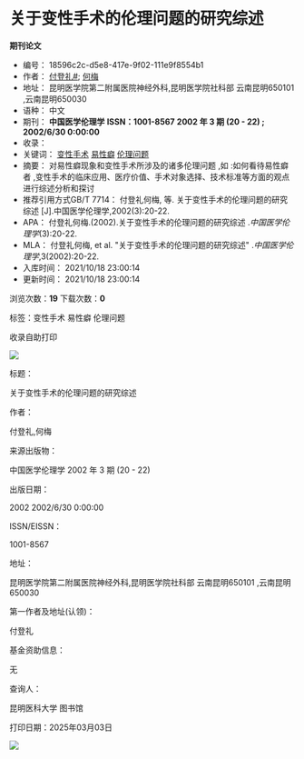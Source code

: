# 关于变性手术的伦理问题的研究综述

**期刊论文**

-   编号：
    18596c2c-d5e8-417e-9f02-111e9f8554b1
-   作者：
    [付登礼#](http://ir.kmmu.edu.cn/Home/ToAuthor/付登礼/昆明医科大学;第二附属医院;神经外科; "付登礼:昆明医科大学;第二附属医院;神经外科;"); [何梅](http://ir.kmmu.edu.cn/Home/ToAuthor/何梅/昆明医科大学;人文与管理学院; "何梅:昆明医科大学;人文与管理学院;")
-   地址：
    昆明医学院第二附属医院神经外科,昆明医学院社科部 云南昆明650101 ,云南昆明650030
-   语种：
    中文
-   期刊：
    **中国医学伦理学** **ISSN：1001-8567** **2002 年 3 期 (20 - 22) ; 2002/6/30 0:00:00**
-   收录：
-   关键词：
    [变性手术](javascript://) [易性癖](javascript://) [伦理问题](javascript://)
-   摘要：
    对易性癖现象和变性手术所涉及的诸多伦理问题 ,如 :如何看待易性癖者 ,变性手术的临床应用、医疗价值、手术对象选择、技术标准等方面的观点进行综述分析和探讨
-   推荐引用方式GB/T 7714：
    付登礼何梅, 等. 关于变性手术的伦理问题的研究综述 \[J\].中国医学伦理学,2002(3):20-22.
-   APA：
    付登礼何梅.(2002).关于变性手术的伦理问题的研究综述 ._中国医学伦理学_(3):20-22.
-   MLA：
    付登礼何梅, et al. "关于变性手术的伦理问题的研究综述" ._中国医学伦理学_,3(2002):20-22.
-   入库时间：
    2021/10/18 23:00:14
-   更新时间：
    2021/10/18 23:00:14

浏览次数：**19** 下载次数：**0**

标签：变性手术 易性癖 伦理问题

收录自助打印

![](/PublicApi/SitePhoto/PrintBgImg)

标题：

关于变性手术的伦理问题的研究综述

作者：

付登礼,何梅

来源出版物：

中国医学伦理学 2002 年 3 期 (20 - 22)

出版日期：

2002 2002/6/30 0:00:00

ISSN/EISSN：

1001-8567

地址：

昆明医学院第二附属医院神经外科,昆明医学院社科部 云南昆明650101 ,云南昆明650030

第一作者及地址(认领)：

付登礼

基金资助信息：

无

查询人：

昆明医科大学 图书馆

打印日期：2025年03月03日

![](/PublicApi/SitePhoto/PrintZhang)
